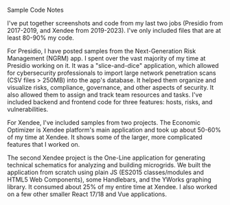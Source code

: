 Sample Code Notes

I've put together screenshots and code from my last two jobs (Presidio from 2017-2019, and Xendee from 2019-2023). I've only included files that are at least 80-90% my code.

For Presidio, I have posted samples from the Next-Generation Risk Management (NGRM) app. I spent over the vast majority of my time at Presidio working on it. It was a "slice-and-dice" application, which allowed for cybersecurity professionals to import large network penetration scans (CSV files > 250MB) into the app's database. It helped them organize and visualize risks, compliance, governance, and other aspects of security. It also allowed them to assign and track team resources and tasks. I've included backend and frontend code for three features: hosts, risks, and vulnerabilities.

For Xendee, I've included samples from two projects. The Economic Optimizer is Xendee platform's main application and took up about 50-60% of my time at Xendee. It shows some of the larger, more complicated features that I worked on.

The second Xendee project is the One-Line application for generating technical schematics for analyzing and building microgrids. We built the application from scratch using plain JS (ES2015 classes/modules and HTML5 Web Components), some Handlebars, and the YWorks graphing library. It consumed about 25% of my entire time at Xendee. I also worked on a few other smaller React 17/18 and Vue applications.
